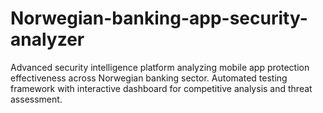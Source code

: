 # Norwegian-banking-app-security-analyzer
Advanced security intelligence platform analyzing mobile app protection effectiveness across Norwegian banking sector. Automated testing framework with interactive dashboard for competitive analysis and threat assessment.
